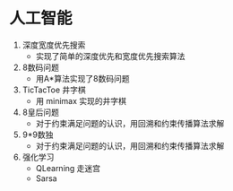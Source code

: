 # 人工智能

1. 深度宽度优先搜索
    + 实现了简单的深度优先和宽度优先搜索算法
2. 8数码问题
    + 用A*算法实现了8数码问题
3. TicTacToe 井字棋
    + 用 minimax 实现的井字棋
4. 8皇后问题
    + 对于约束满足问题的认识，用回溯和约束传播算法求解
5. 9*9数独
    + 对于约束满足问题的认识，用回溯和约束传播算法求解
6. 强化学习
    + QLearning 走迷宫
    + Sarsa